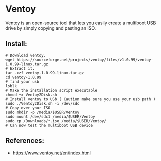 Ventoy
======

Ventoy is an open-source tool that lets you easily create a multiboot USB drive by simply copying and pasting an ISO.

Install:
-------
```
# Download ventoy.
wget https://sourceforge.net/projects/ventoy/files/v1.0.99/ventoy-1.0.99-linux.tar.gz
# Extract it.
tar -xzf ventoy-1.0.99-linux.tar.gz
cd ventoy-1.0.99
# find your usb
lsblk
# Make the installation script executable
chmod +x Ventoy2Disk.sh
# Install ventoy to USb ( Caution make sure you use your usb path )
sudo ./Ventoy2Disk.sh -i /dev/sdc
# Copy over your ISO
sudo mkdir -p /media/$USER/Ventoy
sudo mount /dev/sdc1 /media/$USER/Ventoy
sudo cp /Downloads/*.iso /media/$USER/Ventoy/
# Can now test the multiboot USB device 
```

References:
-----------
* https://www.ventoy.net/en/index.html
